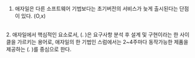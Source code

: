 1. 애자일은 다른 소프트웨어 기법보다는 초기버전의 서비스가 늦게 출시된다는 단점이 있다. (O,x)
<br>
2. 애자일에서 핵심적인 요소로서, (.        )은 요구사항 분석 후 설계 및 구현이라는 한 사이클을 가르키는 용어로, 애자일의 한 기법인 스럼에서는 2~4주마다 동작가능한 제품을 제공하는 (.      )를 중심으로 한다.

